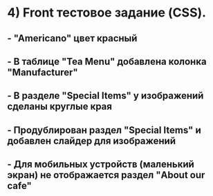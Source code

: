 
# 4) Front тестовое задание (CSS).
## - "Americano" цвет красный
## - В таблице "Tea Menu" добавлена колонка "Manufacturer"
## - В разделе "Special Items" у изображений сделаны круглые края
## - Продублирован раздел "Special Items" и добавлен  слайдер для изображений
## - Для мобильных устройств (маленький экран) не отображается раздел "About our cafe"